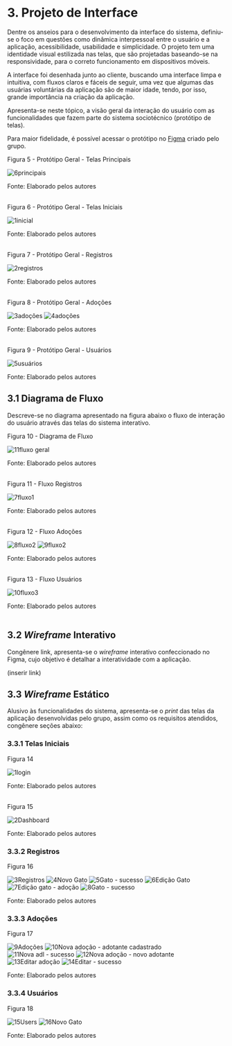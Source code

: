 
# 3. Projeto de Interface

Dentre os anseios para o desenvolvimento da interface do sistema, definiu-se o foco em questões como dinâmica interpessoal entre o usuário e a aplicação, acessibilidade, usabilidade e simplicidade. O projeto tem uma identidade visual estilizada nas telas, que são projetadas baseando-se na responsividade, para o correto funcionamento em dispositivos móveis.

A interface foi desenhada junto ao cliente, buscando uma interface limpa e intuitiva, com fluxos claros e fáceis de seguir, uma vez que algumas das usuárias voluntárias da aplicação são de maior idade, tendo, por isso, grande importância na criação da aplicação.

Apresenta-se neste tópico, a visão geral da interação do usuário com as funcionalidades que fazem parte do sistema sociotécnico (protótipo de telas).

Para maior fidelidade, é possível acessar o protótipo no [Figma](https://www.figma.com/file/JO06ha6KlqmFz37se0fZMX/SOS-CRM?type=design&node-id=127-2135&mode=design) criado pelo grupo.

Figura 5 - Protótipo Geral - Telas Principais

![6principais](https://github.com/ICEI-PUC-Minas-PMV-ADS/CatConnect/assets/89549220/f9756add-c95b-4f73-bf38-9a9a076671e5)

Fonte: Elaborado pelos autores
<br> 
<br>

Figura 6 - Protótipo Geral - Telas Iniciais

![1inicial](https://github.com/ICEI-PUC-Minas-PMV-ADS/CatConnect/assets/89549220/a8373ad0-1f11-4b79-b8bb-cd1d520ef77f)

Fonte: Elaborado pelos autores
<br> 
<br>

Figura 7 - Protótipo Geral - Registros

![2registros](https://github.com/ICEI-PUC-Minas-PMV-ADS/CatConnect/assets/89549220/8f6b4934-456a-477c-8b40-b6e08dc5cb3e)

Fonte: Elaborado pelos autores
<br> 
<br>

Figura 8 - Protótipo Geral - Adoções

![3adoções](https://github.com/ICEI-PUC-Minas-PMV-ADS/CatConnect/assets/89549220/30132a1e-5263-4db1-85bf-01fa92eb2d6e)
![4adoções](https://github.com/ICEI-PUC-Minas-PMV-ADS/CatConnect/assets/89549220/174139fb-fdfd-4395-9c12-657e776848ee)

Fonte: Elaborado pelos autores
<br> 
<br>

Figura 9 - Protótipo Geral - Usuários

![5usuários](https://github.com/ICEI-PUC-Minas-PMV-ADS/CatConnect/assets/89549220/941eb414-ebdf-4282-8a4a-7dd9b2eb5d23)

Fonte: Elaborado pelos autores


## 3.1 Diagrama de Fluxo

Descreve-se no diagrama apresentado na figura abaixo o fluxo de interação do usuário através das telas do sistema interativo.

Figura 10 - Diagrama de Fluxo

![11fluxo geral](https://github.com/ICEI-PUC-Minas-PMV-ADS/CatConnect/assets/89549220/157259c2-567a-49de-860d-f029669a4932)

Fonte: Elaborado pelos autores
<br>
<br>

Figura 11 - Fluxo Registros

![7fluxo1](https://github.com/ICEI-PUC-Minas-PMV-ADS/CatConnect/assets/89549220/a1327661-fbbf-4a54-8a45-36d7331763d7)

Fonte: Elaborado pelos autores
<br>
<br>

Figura 12 - Fluxo Adoções

![8fluxo2](https://github.com/ICEI-PUC-Minas-PMV-ADS/CatConnect/assets/89549220/e6144d7c-4fcb-4377-a3fc-754ee0b4e333)
![9fluxo2](https://github.com/ICEI-PUC-Minas-PMV-ADS/CatConnect/assets/89549220/d792cc51-acb6-467c-833e-28cf1a0f1960)

Fonte: Elaborado pelos autores
<br>
<br>

Figura 13 - Fluxo Usuários

![10fluxo3](https://github.com/ICEI-PUC-Minas-PMV-ADS/CatConnect/assets/89549220/691f39b3-18ea-43e4-82fc-11506981e54d)

Fonte: Elaborado pelos autores
<br>
<br>


## 3.2 _Wireframe_ Interativo

Congênere link, apresenta-se o _wireframe_ interativo confeccionado no Figma, cujo objetivo é detalhar a interatividade com a aplicação.

(inserir link)


## 3.3 _Wireframe_ Estático

Alusivo às funcionalidades do sistema, apresenta-se o _print_ das telas da aplicação desenvolvidas pelo grupo, assim como os requisitos atendidos, congênere seções abaixo:

### 3.3.1 Telas Iniciais

Figura 14

![1login](https://github.com/ICEI-PUC-Minas-PMV-ADS/CatConnect/assets/89549220/8938a410-632a-4351-951a-486c26414674)

Fonte: Elaborado pelos autores
<br>
<br>

Figura 15

![2Dashboard](https://github.com/ICEI-PUC-Minas-PMV-ADS/CatConnect/assets/89549220/e05ed564-912e-4695-8f43-2c52bb7d24c1)

Fonte: Elaborado pelos autores


### 3.3.2 Registros

Figura 16

![3Registros](https://github.com/ICEI-PUC-Minas-PMV-ADS/CatConnect/assets/89549220/ffa0b1ae-ebb9-4126-b388-6c5aa689b86f)
![4Novo Gato](https://github.com/ICEI-PUC-Minas-PMV-ADS/CatConnect/assets/89549220/ce586dfc-99e2-4084-806c-96475966590a)
![5Gato - sucesso](https://github.com/ICEI-PUC-Minas-PMV-ADS/CatConnect/assets/89549220/67e8cd29-d5cb-48c8-b2b3-75193ac52ec1)
![6Edição Gato](https://github.com/ICEI-PUC-Minas-PMV-ADS/CatConnect/assets/89549220/60a54e5e-817d-42cb-87bc-b1040b5c842e)
![7Edição gato - adoção](https://github.com/ICEI-PUC-Minas-PMV-ADS/CatConnect/assets/89549220/16769834-94a8-4c5e-a259-6b7765adbfda)
![8Gato - sucesso](https://github.com/ICEI-PUC-Minas-PMV-ADS/CatConnect/assets/89549220/bfa2aace-7313-48c0-868b-74de778f1f3b)

Fonte: Elaborado pelos autores


### 3.3.3 Adoções

Figura 17

![9Adoções](https://github.com/ICEI-PUC-Minas-PMV-ADS/CatConnect/assets/89549220/39858c8c-b06e-471a-9d78-394c2c66b79a)
![10Nova adoção - adotante cadastrado](https://github.com/ICEI-PUC-Minas-PMV-ADS/CatConnect/assets/89549220/ff71b639-5cd5-440f-85cb-371631048c22)
![11Nova adl - sucesso](https://github.com/ICEI-PUC-Minas-PMV-ADS/CatConnect/assets/89549220/3d3f1cd3-ad8f-4b19-8e3b-f9ac0767bf4e)
![12Nova adoção - novo adotante](https://github.com/ICEI-PUC-Minas-PMV-ADS/CatConnect/assets/89549220/0401e6c6-1ea6-400f-8322-24c83aa20627)
![13Editar adoção](https://github.com/ICEI-PUC-Minas-PMV-ADS/CatConnect/assets/89549220/6f169b28-1b3a-4d19-b6ec-3bb29077f286)
![14Editar - sucesso](https://github.com/ICEI-PUC-Minas-PMV-ADS/CatConnect/assets/89549220/fbff3f27-72f3-4940-8a75-82643ee6218d)

Fonte: Elaborado pelos autores


### 3.3.4 Usuários

Figura 18

![15Users](https://github.com/ICEI-PUC-Minas-PMV-ADS/CatConnect/assets/89549220/a7de5029-a469-4bb7-89ba-9e912f7f1607)
![16Novo Gato](https://github.com/ICEI-PUC-Minas-PMV-ADS/CatConnect/assets/89549220/050b5d98-c49f-482a-bab8-6d963dd6f9c9)

Fonte: Elaborado pelos autores
